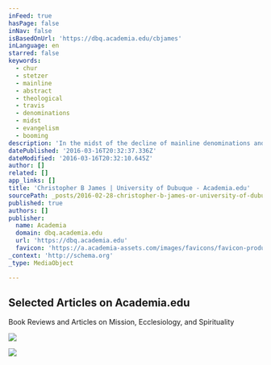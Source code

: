 ```yaml
---
inFeed: true
hasPage: false
inNav: false
isBasedOnUrl: 'https://dbq.academia.edu/cbjames'
inLanguage: en
starred: false
keywords:
  - chur
  - stetzer
  - mainline
  - abstract
  - theological
  - travis
  - denominations
  - midst
  - evangelism
  - booming
description: 'In the midst of the decline of mainline denominations and the rise of the "nones" in the U.S. something surprising is happening.[i] Church planting is booming. According to Stetzer and Travis, the number of new chur...'
datePublished: '2016-03-16T20:32:37.336Z'
dateModified: '2016-03-16T20:32:10.645Z'
author: []
related: []
app_links: []
title: 'Christopher B James | University of Dubuque - Academia.edu'
sourcePath: _posts/2016-02-28-christopher-b-james-or-university-of-dubuque-academiaedu.md
published: true
authors: []
publisher:
  name: Academia
  domain: dbq.academia.edu
  url: 'https://dbq.academia.edu'
  favicon: 'https://a.academia-assets.com/images/favicons/favicon-production.ico'
_context: 'http://schema.org'
_type: MediaObject

---
```

<article style=""><h1>Selected Articles on Academia.edu</h1><p>Book Reviews and Articles on Mission, Ecclesiology, and Spirituality</p><img src="https://s3-us-west-2.amazonaws.com/the-grid-img/p/080108c1c95395b63e97827132f19078fd08f283.jpg" /></article>

![](https://the-grid-user-content.s3-us-west-2.amazonaws.com/d757a76e-9381-464f-ab1c-ccd7884b5a1a.jpg)